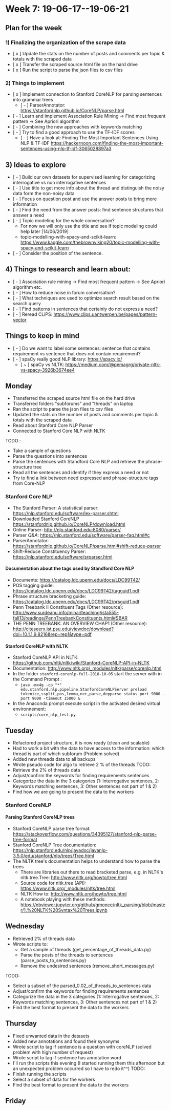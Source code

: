 # Week 7: 19-06-17--19-06-21

## **Plan for the week**

### 1) Finalizing the organization of the scrape data

- [ x ] Update the stats on the number of posts and comments per topic & totals with the scraped data
- [ x ] Transfer the scraped source html file on the hard drive
- [ x ] Run the script to parse the json files to csv files

### 2) Things to implement

- [ x ] Implement connection to Stanford CoreNLP for parsing sentences into grammar trees
  - [ - ] ParserAnnotator: https://stanfordnlp.github.io/CoreNLP/parse.html
- [ - ] Learn and implement Association Rule Mining -> Find most frequent pattern -> See Apriori algorithm
- [ - ] Combining the new approaches with keywords matching
- [ - ] Try to find a good approach to use the TF-IDF scores
  - [ - ] Have a look at: Finding The Most Important Sentences Using NLP & TF-IDF https://hackernoon.com/finding-the-most-important-sentences-using-nlp-tf-idf-3065028897a3

## 3) **Ideas to explore**

- [ - ] Build our own datasets for supervised learning for categorizing interrogative vs non interrogative sentences
- [ - ] Use title to get more info about the thread and distinguish the noisy data form the non-noisy data
- [ - ] Focus on question post and use the answer posts to bring more information
- [ - ] Find the need from the answer posts: find sentence structures that answer a need
- [ - ] Topic modeling for the whole conversation? 
  - For now we will only use the title and see if topic modeling could help later [14/06/2019] 
  - topic-modelling-with-spacy-and-scikit-learn: https://www.kaggle.com/thebrownviking20/topic-modelling-with-spacy-and-scikit-learn
- [ - ] Consider the position of the sentence.

## 4) **Things to research and learn about**:

- [ - ] Association rule mining -> Find most frequent pattern -> See Apriori algorithm etc.
- [ - ] How to reduce noise in forum conversation?
- [ - ] What techniques are used to optimize search result based on the search query
- [ - ] Find patterns in sentences that certainly do not express a need?
- [ - ] Reread CLiPS: https://www.clips.uantwerpen.be/pages/pattern-vector

## **Things to keep in mind**

- [ - ] Do we want to label some sentences: sentence that contains requirement vs sentence that does not contain requirement?
- [ - ] spaCy really good NLP library: https://spacy.io/
  - [ ~ ] spaCy vs NLTK: https://medium.com/@pemagrg/private-nltk-vs-spacy-3926b3674ee4
  
## Monday

- Transferred the scraped source html file on the hard drive
- Transferred folders "subforums" and "threads" on laptop
- Ran the script to parse the json files to csv files
- Updated the stats on the number of posts and comments per topic & totals with the scraped data
- Read about Stanford Core NLP Parser
- Connected to Stanford Core NLP with NLTK

TODO :

- Take a sample of questions
- Parse the questions into sentences
- Parse the sentences with Standford Core NLP and retrieve the phrase-structure tree
- Read all the sentences and identify if they express a need or not
- Try to find a link between need expressed and phrase-structure tags from Core-NLP 

### Stanford Core NLP

- The Stanford Parser: A statistical parser: https://nlp.stanford.edu/software/lex-parser.shtml
- Downloaded Stanford CoreNLP https://stanfordnlp.github.io/CoreNLP/download.html
- Online Parser: http://nlp.stanford.edu:8080/parser/
- Parser *Q&A*: https://nlp.stanford.edu/software/parser-faq.html#c  
- ParserAnnotator: https://stanfordnlp.github.io/CoreNLP/parse.html#shift-reduce-parser
- Shift-Reduce Constituency Parser: https://nlp.stanford.edu/software/srparser.html

#### Documentation about the tags used by Standford Core NLP

- Documents: https://catalog.ldc.upenn.edu/docs/LDC99T42/
- POS tagging guide: https://catalog.ldc.upenn.edu/docs/LDC99T42/tagguid1.pdf
- Phrase structure bracketing guide: https://catalog.ldc.upenn.edu/docs/LDC99T42/prsguid1.pdf
- Penn Treebank II Constituent Tags (Other resource): http://www.surdeanu.info/mihai/teaching/ista555-fall13/readings/PennTreebankConstituents.html#SBAR
- THE PENN TREEBANK: AN OVERVIEW CHAP1 (Other resource): http://citeseerx.ist.psu.edu/viewdoc/download?doi=10.1.1.9.8216&rep=rep1&type=pdf

#### Stanford CoreNLP with NLTK

- Stanford CoreNLP API in NLTK: https://github.com/nltk/nltk/wiki/Stanford-CoreNLP-API-in-NLTK
- Documentation: http://www.nltk.org/_modules/nltk/parse/corenlp.html
- In the folder ```stanford-corenlp-full-2018-10-05``` start the server with in the Command Prompt :
  - ```java -mx4g -cp "*" edu.stanford.nlp.pipeline.StanfordCoreNLPServer preload tokenize,ssplit,pos,lemma,ner,parse,depparse status_port 9000 -port 9000 -timeout 15000 &```
- In the Anaconda prompt execute script in the activated desired virtual environnement: 
  - ```scripts/core_nlp_test.py```

## Tuesday

- Refactored project structure, it is now ready (clean and scalable)
- Had to work a bit with the data to have access to the information: which thread is part of which subforum (Problem solved)
- Added new threads data to all backups
- Wrote pseudo code for algo to retrieve 2 % of the threads
TODO:
- Retrieve the 2% of threads data
- Adjust/confirm the keywords for finding requirements sentences
- Categorize the data in the 3 categories (1: Interrogative sentences, 2: Keywords matching sentences, 3: Other sentences not part of 1 & 2)
- Find how we are going to present the data to the workers

### Stanford CoreNLP 

#### Parsing Stanford CoreNLP trees

- Stanford CoreNLP parse tree format: https://stackoverflow.com/questions/34395127/stanford-nlp-parse-tree-format 
- Stanford CoreNLP Tree documentation: https://nlp.stanford.edu/nlp/javadoc/javanlp-3.5.0/edu/stanford/nlp/trees/Tree.html
- The NLTK tree's documentation helps to understand how to parse the trees
  - There are libraries out there to read bracketed parse, e.g. in NLTK's nltk.tree.Tree: http://www.nltk.org/howto/tree.html
  - Source code for nltk.tree (API): https://www.nltk.org/_modules/nltk/tree.html
  - NLTK How to: http://www.nltk.org/howto/tree.html
  - A notebook playing with these methods: https://nbviewer.jupyter.org/github/gmonce/nltk_parsing/blob/master/1.%20NLTK%20Syntax%20Trees.ipynb
  
## Wednesday

- Retrieved 2% of threads data
- Wrote scripts to: 
  - Get a sample of threads (get_percentage_of_threads_data.py)
  - Parse the posts of the threads to sentences (parse_posts_to_sentences.py)
  - Remove the undesired sentences (remove_short_messages.py)

TODO: 

- Select a subset of the parsed_0.02_of_threads_to_sentences data
- Adjust/confirm the keywords for finding requirements sentences
- Categorize the data in the 3 categories (1: Interrogative sentences, 2: Keywords matching sentences, 3: Other sentences not part of 1 & 2)
- Find the best format to present the data to the workers

## Thursday

- Fixed unwanted data in the datasets
- Added new annotations and found their synonyms
- Wrote script to tag if sentence is a question with coreNLP (solved problem with high number of request)
- Wrote script to tag if sentence has annotation word
- I`ll run the scripts this evening (I started running them this afternoon but an unexpected problem occurred so I have to redo it^^)
TODO: 
- Finish running the scripts 
- Select a subset of data for the workers
- Find the best format to present the data to the workers
  
## Friday
